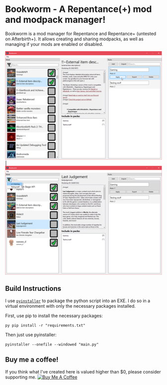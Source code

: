 # Bookworm - A Repentance(+) mod and modpack manager!
Bookworm is a mod manager for Repentance and Repentance+ (untested on Afterbirth+). It allows creating and sharing modpacks, as well as managing if your mods are enabled or disabled.

![](repo/preview1.png)  |  ![](repo/preview2.png)

## Build Instructions

I use [`pyinstaller`](https://www.geeksforgeeks.org/convert-python-script-to-exe-file/) to package the python script into an EXE. I do so in a virtual environment with only the necessary packages installed.

First, use pip to install the necessary packages:
```
py pip install -r "requirements.txt"
```

Then just use pyinstaller:
```
pyinstaller --onefile --windowed "main.py"
```

## Buy me a coffee!
If you think what I've created here is valued higher than $0, please consider supporting me.
<a href="https://www.buymeacoffee.com/catinsurance" target="_blank"><img src="https://cdn.buymeacoffee.com/buttons/default-orange.png" alt="Buy Me A Coffee" height="41" width="174"></a>